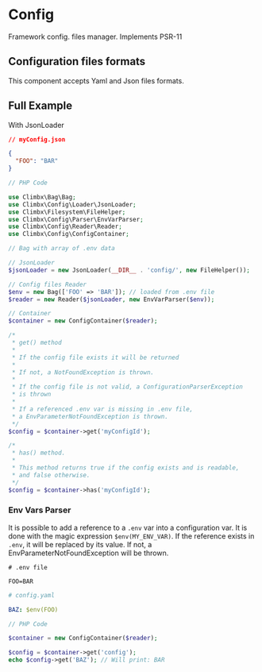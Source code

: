 # Config
Framework config. files manager. Implements PSR-11

## Configuration files formats
This component accepts Yaml and Json files formats.

## Full Example
With JsonLoader

```json
// myConfig.json

{
  "FOO": "BAR"
}
```

```php
// PHP Code

use Climbx\Bag\Bag;
use Climbx\Config\Loader\JsonLoader;
use Climbx\Filesystem\FileHelper;
use Climbx\Config\Parser\EnvVarParser;
use Climbx\Config\Reader\Reader;
use Climbx\Config\ConfigContainer;

// Bag with array of .env data

// JsonLoader
$jsonLoader = new JsonLoader(__DIR__ . 'config/', new FileHelper());

// Config files Reader
$env = new Bag(['FOO' => 'BAR']); // loaded from .env file
$reader = new Reader($jsonLoader, new EnvVarParser($env));

// Container
$container = new ConfigContainer($reader);

/*
 * get() method
 * 
 * If the config file exists it will be returned
 * 
 * If not, a NotFoundException is thrown.
 * 
 * If the config file is not valid, a ConfigurationParserException
 * is thrown
 * 
 * If a referenced .env var is missing in .env file,
 * a EnvParameterNotFoundException is thrown.
 */
$config = $container->get('myConfigId');

/*
 * has() method.
 * 
 * This method returns true if the config exists and is readable,
 * and false otherwise.
 */
$config = $container->has('myConfigId');
```

### Env Vars Parser
It is possible to add a reference to a `.env` var into a configuration
var. It is done with the magic expression `$env(MY_ENV_VAR)`.
If the reference exists in `.env`, it will be replaced by its value.
If not, a EnvParameterNotFoundException will be thrown.

```dotenv
# .env file

FOO=BAR
```

```yaml
# config.yaml

BAZ: $env(FOO)
```

```php
// PHP Code

$container = new ConfigContainer($reader);

$config = $container->get('config');
echo $config->get('BAZ'); // Will print: BAR
```